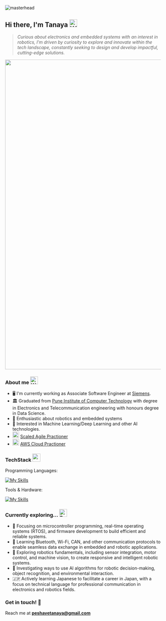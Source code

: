 <img src="https://user-images.githubusercontent.com/10498744/210012254-234538ff-d198-48aa-8964-37e6fd45d227.gif" alt="masterhead" style="max-width: 100%; display: inline-block;" data-target="animated-image.originalImage">

## Hi there, I'm Tanaya <img src="https://raw.githubusercontent.com/Tarikul-Islam-Anik/Animated-Fluent-Emojis/master/Emojis/Hand%20gestures/Waving%20Hand.png" alt="Waving Hand" width="25" height="25" />

>_Curious about electronics and embedded systems with an interest in robotics, I’m driven by curiosity to explore and innovate within the tech landscape, constantly seeking to design and develop impactful, cutting-edge solutions._

<img src="https://user-images.githubusercontent.com/74038190/212284115-f47cd8ff-2ffb-4b04-b5bf-4d1c14c0247f.gif" width="1000">

### About me <img src="https://raw.githubusercontent.com/Tarikul-Islam-Anik/Animated-Fluent-Emojis/master/Emojis/People/Woman%20Raising%20Hand.png" alt="Woman Raising Hand" width="25" height="25" />
- :desktop_computer: I'm currently working as Associate Software Engineer at [Siemens](https://www.siemens.com/global/en.html).
- :classical_building: Graduated from [Pune Institute of Computer Technology](https://pict.edu/) with degree in Electronics and Telecommunication engineering with honours degree in Data Science.
- :robot: Enthusiastic about robotics and embedded systems
- :brain: Interested in Machine Learning/Deep Learning and other AI technologies.
- <img src="https://github.com/user-attachments/assets/d209ba09-b7b6-4925-8fbe-7d01ab7fb625" width="21" height="21" /> [Scaled Agile Practioner](https://www.credly.com/badges/de5055e6-87ca-4eda-af4b-4c709f3398e6/public_url)
- <img src="https://raw.githubusercontent.com/marwin1991/profile-technology-icons/refs/heads/main/icons/aws.png" width="21" height="21" /> [AWS Cloud Practioner](https://www.credly.com/badges/22c57161-20d5-42b8-b19f-976ebd3a7aca/public_url)

### TechStack <img src="https://user-images.githubusercontent.com/74038190/212284087-bbe7e430-757e-4901-90bf-4cd2ce3e1852.gif" width="26" height="26">
Programming Languages:

[![My Skills](https://skillicons.dev/icons?i=c,cpp,py,java,js)](https://skillicons.dev)

Tools & Hardware:

[![My Skills](https://skillicons.dev/icons?i=linux,powershell,gitlab,arduino,pytorch,tensorflow,mysql,mongodb,eclipse,visualstudio)](https://skillicons.dev)

### Currently exploring... <img src="https://raw.githubusercontent.com/Tarikul-Islam-Anik/Animated-Fluent-Emojis/master/Emojis/Travel%20and%20places/Rocket.png" alt="Rocket" width="25" height="25" />
- :electric_plug:	Focusing on microcontroller programming, real-time operating systems (RTOS), and firmware development to build efficient and reliable systems.
- :vibration_mode: Learning Bluetooth, Wi-Fi, CAN, and other communication protocols to enable seamless data exchange in embedded and robotic applications.
- :robot: Exploring robotics fundamentals, including sensor integration, motor control, and machine vision, to create responsive and intelligent robotic systems.
- :brain: Investigating ways to use AI algorithms for robotic decision-making, object recognition, and environmental interaction.
- :jp: Actively learning Japanese to facilitate a career in Japan, with a focus on technical language for professional communication in electronics and robotics fields.

### Get in touch! :email:
Reach me at **peshavetanaya@gmail.com**


<!--
**Tanaya06/Tanaya06** is a ✨ _special_ ✨ repository because its `README.md` (this file) appears on your GitHub profile.

Here are some ideas to get you started:

- 🔭 I’m currently working on ...
- 🌱 I’m currently learning ...
- 👯 I’m looking to collaborate on ...
- 🤔 I’m looking for help with ...
- 💬 Ask me about ...
- 📫 How to reach me: ...
- 😄 Pronouns: ...
- ⚡ Fun fact: ...
-->
